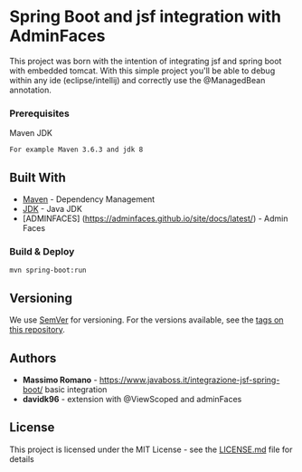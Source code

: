 # Spring Boot and jsf integration with AdminFaces

This project was born with the intention of integrating jsf and spring boot with embedded tomcat.
With this simple project you'll be able to debug within any ide (eclipse/intellij) and correctly use the @ManagedBean annotation.

### Prerequisites

Maven
JDK

```
For example Maven 3.6.3 and jdk 8
```

## Built With

* [Maven](https://maven.apache.org/) - Dependency Management
* [JDK](https://www.oracle.com/java/technologies/javase/javase-jdk8-downloads.html) - Java JDK
* [ADMINFACES] (https://adminfaces.github.io/site/docs/latest/) - Admin Faces

### Build & Deploy

```
mvn spring-boot:run
```

## Versioning

We use [SemVer](http://semver.org/) for versioning. For the versions available, see the [tags on this repository](https://github.com/your/project/tags). 

## Authors
* **Massimo Romano** - https://www.javaboss.it/integrazione-jsf-spring-boot/ basic integration
* **davidk96** - extension with @ViewScoped and adminFaces

## License

This project is licensed under the MIT License - see the [LICENSE.md](LICENSE.md) file for details

